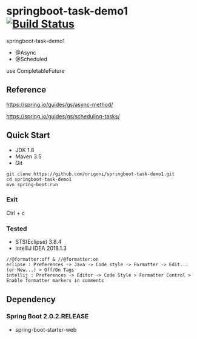 # springboot-task-demo1 [![Build Status](https://travis-ci.org/origoni/springboot-task-demo1.svg?branch=master)](https://travis-ci.org/origoni/springboot-task-demo1)

springboot-task-demo1

- @Async
- @Scheduled

use CompletableFuture

## Reference

https://spring.io/guides/gs/async-method/

https://spring.io/guides/gs/scheduling-tasks/


## Quick Start

- JDK 1.8
- Maven 3.5
- Git

```
git clone https://github.com/origoni/springboot-task-demo1.git
cd springboot-task-demo1
mvn spring-boot:run
```

### Exit

Ctrl + c


### Tested
- STS(Eclipse) 3.8.4
- IntelliJ IDEA 2018.1.3

```
//@formatter:off & //@formatter:on
eclipse : Preferences -> Java -> Code style -> Formatter -> Edit... (or New...) > Off/On Tags
intellij : Preferences -> Editor -> Code Style > Formatter Control > Enable formatter markers in comments
```


## Dependency

### Spring Boot 2.0.2.RELEASE
- spring-boot-starter-web
